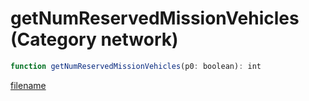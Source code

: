 # getNumReservedMissionVehicles (Category network)

```js
function getNumReservedMissionVehicles(p0: boolean): int
```

[filename](getNumReservedMissionVehicles_m.md ':include')